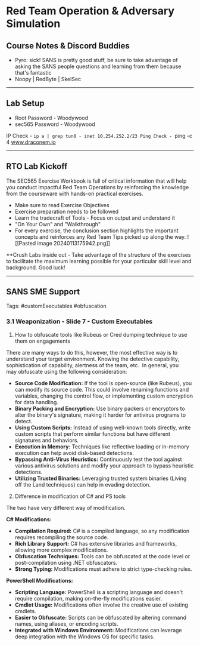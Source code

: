 # Red Team Operation & Adversary Simulation
## Course Notes & Discord Buddies
- Pyro: sick! SANS is pretty good stuff, be sure to take advantage of asking the SANS people questions and learning from them because that's fantastic
- Noopy | RedByte | SkelSec
---
## Lab Setup
- Root Password - Woodywood
- sec565 Password - Woodywood

IP Check - `ip a | grep tun0 - inet 10.254.252.2/23
Ping Check - `ping -c 4 www.draconem.io

----
## RTO Lab Kickoff
The SEC565 Exercise Workbook is full of critical information that will help you conduct impactful Red Team Operations by reinforcing the knowledge from the courseware with hands-on practical exercises.
- Make sure to read Exercise Objectives
- Exercise preparation needs to be followed
- Learn the tradecraft of Tools - Focus on output and understand it 
- "On Your Own" and "Walkthrough" 
- For every exercise, the conclusion section highlights the important concepts and reinforces any Red Team Tips picked up along the way.
![[Pasted image 20240113175942.png]]

**Crush Labs inside out - Take advantage of the structure of the exercises to facilitate the maximum learning possible for your particular skill level and background. Good luck!

----
## SANS SME Support

Tags: #customExecutables #obfuscation
### 3.1 Weaponization - Slide 7 - Custom Executables
1. How to obfuscate tools like Rubeus or Cred dumping technique to use them on engagements

There are many ways to do this, however, the most effective way is to understand your target environment. Knowing the detective capability, sophistication of capability, alertness of the team, etc.  In general, you may obfuscate using the following consideration:

- **Source Code Modification:** If the tool is open-source (like Rubeus), you can modify its source code. This could involve renaming functions and variables, changing the control flow, or implementing custom encryption for data handling.
- **Binary Packing and Encryption:** Use binary packers or encryptors to alter the binary's signature, making it harder for antivirus programs to detect.
- **Using Custom Scripts:** Instead of using well-known tools directly, write custom scripts that perform similar functions but have different signatures and behaviors.
- **Execution in Memory:** Techniques like reflective loading or in-memory execution can help avoid disk-based detections.
- **Bypassing Anti-Virus Heuristics:** Continuously test the tool against various antivirus solutions and modify your approach to bypass heuristic detections.
- **Utilizing Trusted Binaries:** Leveraging trusted system binaries (Living off the Land techniques) can help in evading detection.

2. Difference in modification of C# and PS tools

The two have very different way of modification.

**C# Modifications:**

- **Compilation Required:** C# is a compiled language, so any modification requires recompiling the source code.
- **Rich Library Support:** C# has extensive libraries and frameworks, allowing more complex modifications.
- **Obfuscation Techniques:** Tools can be obfuscated at the code level or post-compilation using .NET obfuscators.
- **Strong Typing:** Modifications must adhere to strict type-checking rules.

**PowerShell Modifications:**

- **Scripting Language:** PowerShell is a scripting language and doesn't require compilation, making on-the-fly modifications easier.
- **Cmdlet Usage:** Modifications often involve the creative use of existing cmdlets.
- **Easier to Obfuscate:** Scripts can be obfuscated by altering command names, using aliases, or encoding scripts.
- **Integrated with Windows Environment:** Modifications can leverage deep integration with the Windows OS for specific tasks.
